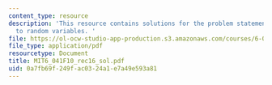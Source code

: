 ```yaml
---
content_type: resource
description: 'This resource contains solutions for the problem statements related
  to random variables. '
file: https://ol-ocw-studio-app-production.s3.amazonaws.com/courses/6-041-probabilistic-systems-analysis-and-applied-probability-fall-2010/0a7fb69f249fac0324a1e7a49e593a81_MIT6_041F10_rec16_sol.pdf
file_type: application/pdf
resourcetype: Document
title: MIT6_041F10_rec16_sol.pdf
uid: 0a7fb69f-249f-ac03-24a1-e7a49e593a81
---
```

